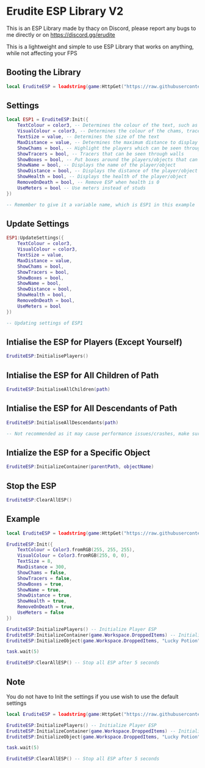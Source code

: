 # Erudite ESP Library V2
This is an ESP Library made by thacy on Discord, please report any bugs to me directly or on https://discord.gg/erudite

This is a lightweight and simple to use ESP Library that works on anything, while not affecting your FPS

## Booting the Library
```lua
local EruditeESP = loadstring(game:HttpGet("https://raw.githubusercontent.com/ThacG/EruditeHub/main/ESP/Library"))()
```
## Settings
```lua
local ESP1 = EruditeESP:Init({
    TextColour = color3, -- Determines the colour of the text, such as name, hp and distance
    VisualColour = color3, -- Determines the colour of the chams, tracers and box
    TextSize = value, -- Determines the size of the text
    MaxDistance = value, -- Determines the maximum distance to display the ESP (if you use studs, maximum will be studs, if you use meters, maximum will be meters)
    ShowChams = bool, -- Highlight the players which can be seen through walls
    ShowTracers = bool, -- Tracers that can be seen through walls
    ShowBoxes = bool, -- Put boxes around the players/objects that can be seen through walls
    ShowName = bool, -- Displays the name of the player/object
    ShowDistance = bool, -- Displays the distance of the player/object
    ShowHealth = bool, -- Displays the health of the player/object
    RemoveOnDeath = bool, -- Remove ESP when health is 0
    UseMeters = bool -- Use meters instead of studs
})

-- Remember to give it a variable name, which is ESP1 in this example
```

## Update Settings
```lua
ESP1:UpdateSettings({
    TextColour = color3,
    VisualColour = color3,
    TextSize = value,
    MaxDistance = value,
    ShowChams = bool,
    ShowTracers = bool,
    ShowBoxes = bool,
    ShowName = bool,
    ShowDistance = bool,
    ShowHealth = bool,
    RemoveOnDeath = bool,
    UseMeters = bool
})

-- Updating settings of ESP1
```

## Intialise the ESP for Players (Except Yourself)
```lua
EruditeESP:InitialisePlayers()
```

## Intialise the ESP for All Children of Path
```lua
EruditeESP:InitialiseAllChildren(path)
```

## Intialise the ESP for All Descendants of Path
```lua
EruditeESP:InitialiseAllDescendants(path)

-- Not recommended as it may cause performance issues/crashes, make sure you know when to use it!
```

## Intialize the ESP for a Specific Object
```lua
EruditeESP:InitializeContainer(parentPath, objectName)
```

## Stop the ESP
```lua
EruditeESP:ClearAllESP()
```

## Example
```lua
local EruditeESP = loadstring(game:HttpGet("https://raw.githubusercontent.com/ThacG/EruditeHub/main/ESP/Library"))()

EruditeESP:Init({
    TextColour = Color3.fromRGB(255, 255, 255),
    VisualColour = Color3.fromRGB(255, 0, 0),
    TextSize = 8,
    MaxDistance = 300,
    ShowChams = false,
    ShowTracers = false,
    ShowBoxes = true,
    ShowName = true,
    ShowDistance = true,
    ShowHealth = true,
    RemoveOnDeath = true,
    UseMeters = false
})

EruditeESP:InitializePlayers() -- Initialize Player ESP
EruditeESP:InitializeContainer(game.Workspace.DroppedItems) -- Initialize ESP for all objects inside of game.Workspace.DroppedItems
EruditeESP:InitializeObject(game.Workspace.DroppedItems, "Lucky Potion") -- Initialize the ESP for all objects named "Lucky Potion" inside of game.Workspace.DroppedItems

task.wait(5)

EruditeESP:ClearAllESP() -- Stop all ESP after 5 seconds
```

## Note
You do not have to Init the settings if you use wish to use the default settings
```lua
local EruditeESP = loadstring(game:HttpGet("https://raw.githubusercontent.com/ThacG/EruditeHub/main/ESP/Library"))()

EruditeESP:InitializePlayers() -- Initialize Player ESP
EruditeESP:InitializeContainer(game.Workspace.DroppedItems) -- Initialize ESP for all objects inside of game.Workspace.DroppedItems
EruditeESP:InitializeObject(game.Workspace.DroppedItems, "Lucky Potion") -- Initialize the ESP for all objects named "Lucky Potion" inside of game.Workspace.DroppedItems

task.wait(5)

EruditeESP:ClearAllESP() -- Stop all ESP after 5 seconds
```
